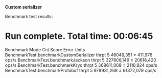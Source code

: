 **Custom serializer**

Benchmark test results:

# Run complete. Total time: 00:06:45

Benchmark                                 Mode  Cnt       Score       Error  Units
BenchmarkTest.benchmarkCustomSerializer  thrpt    5   46046,351 ±   411,976  ops/s
BenchmarkTest.benchmarkJackson           thrpt    5  327806,149 ± 20618,420  ops/s
BenchmarkTest.benchmarkKryo              thrpt    5  368611,008 ±  2110,924  ops/s
BenchmarkTest.benchmarkProtobuf          thrpt    5  978931,268 ± 61372,079  ops/s